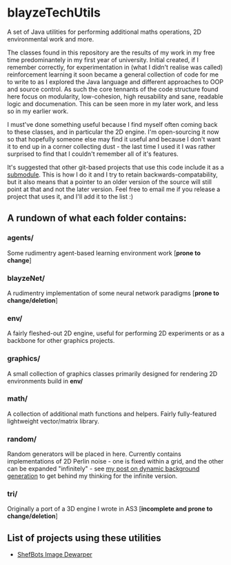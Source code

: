 # blayzeTechUtils
A set of Java utilities for performing additional maths operations, 2D environmental work and more.

The classes found in this repository are the results of my work in my free time predominantely in my first year of university.
Initial created, if I remember correctly, for experimentation in (what I didn't realise was called) reinforcement learning it
soon became a general collection of code for me to write to as I explored the Java language and different approaches to OOP
and source control. As such the core tennants of the code structure found here focus on modularity, low-cohesion, high
reusability and sane, readable logic and documenation. This can be seen more in my later work, and less so in my earlier work.

I must've done something useful because I find myself often coming back to these classes, and in particular the 2D engine.
I'm open-sourcing it now so that hopefully someone else may find it useful and because I don't want it to end up in a corner
collecting dust - the last time I used it I was rather surprised to find that I couldn't remember all of it's features.

It's suggested that other git-based projects that use this code include it as a [submodule](https://git-scm.com/book/en/v2/Git-Tools-Submodules).
This is how I do it and I try to retain backwards-compatability, but it also means that a pointer to an older version of the
source will still point at that and not the later version. Feel free to email me if you release a project that uses it, and I'll
add it to the list :)

## A rundown of what each folder contains:
### agents/
Some rudimentry agent-based learning environment work [**prone to change**]

### blayzeNet/
A rudimentry implementation of some neural network paradigms [**prone to change/deletion**]

### env/
A fairly fleshed-out 2D engine, useful for performing 2D experiments or as a backbone for other graphics projects.

### graphics/
A small collection of graphics classes primarily designed for rendering 2D environments build in **env/**

### math/
A collection of additional math functions and helpers. Fairly fully-featured lightweight vector/matrix library.

### random/
Random generators will be placed in here. Currently contains implementations of 2D Perlin noise - one is fixed 
within a grid, and the other can be expanded "infinitely" - see [my post on dynamic background generation](http://blayze.tech/viewPost.php?id=3]=)
to get behind my thinking for the infinite version.

### tri/
Originally a port of a 3D engine I wrote in AS3 [**incomplete and prone to change/deletion**]

## List of projects using these utilities
- [ShefBots Image Dewarper](https://github.com/ShefBots/spherical-360-dewarper)

